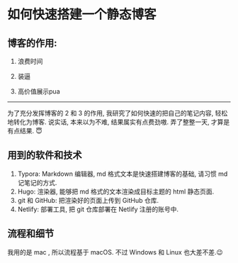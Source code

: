 # 如何快速搭建一个静态博客

## 博客的作用:

1. 浪费时间

2. 装逼

3. 高价值展示pua

---

为了充分发挥博客的 2 和 3 的作用, 我研究了如何快速的把自己的笔记内容, 轻松地转化为博客. 说实话, 本来以为不难, 结果属实有点费劲嗷. 弄了整整一天, 才算是有点结果. 😇

## 用到的软件和技术

1. Typora: Markdown 编辑器, md 格式文本是快速搭建博客的基础, 请习惯 md 记笔记的方式.
2. Hugo: 渲染器, 能够把 md 格式的文本渲染成目标主题的 html 静态页面.
3. git 和 GitHub: 把渲染好的页面上传到 GitHub 仓库.
4. Netlify: 部署工具, 把 git 仓库部署在 Netlify 注册的账号中.

## 流程和细节

我用的是 mac , 所以流程基于 macOS. 不过 Windows 和 Linux 也大差不差.😉